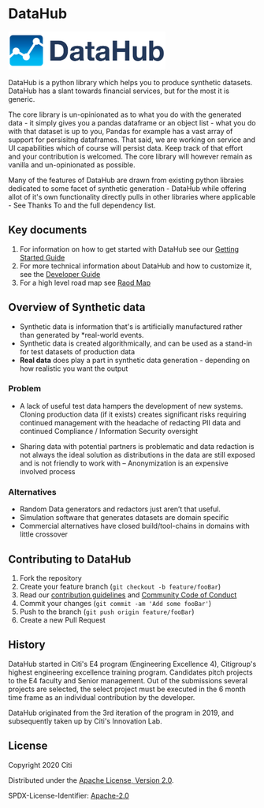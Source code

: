 ﻿<H1>DataHub</H1>

![DataHub logo](docs/logo.png)

DataHub is a python library which helps you to produce synthetic datasets.
DataHub has a slant towards financial services, but for the most it is generic.

The core library is un-opinionated as to what you do with the generated data - it
simply gives you a pandas dataframe or an object list - what you do with that
dataset is up to you, Pandas for example has a vast array of support for persisitng
dataframes. That said, we are working on service and UI capabilities which of course
will persist data. Keep track of that effort and your contribution is welcomed. The core library will however remain as vanilla and un-opinionated as possible.

Many of the features of DataHub are drawn from existing python libraies dedicated
to some facet of synthetic generation - DataHub while offering allot of it's
own functionality directly pulls in other libraries where applicable - See
Thanks To and the full dependency list.

## Key documents

1. For information on how to get started with DataHub see our [Getting Started Guide](docs/GettingStarted.md)
2. For more technical information about DataHub and how to customize it, see the [Developer Guide](docs/DeveloperGuide.md)
3. For a high level road map see [Raod Map](docs/roadmap.md)

## Overview of Synthetic data

- Synthetic data is information that's is artificially manufactured rather than
  generated by *real-world events.
- Synthetic data is created algorithmically, and can be used as a stand-in for
  test datasets of production data
- **Real data** does play a part in synthetic data generation - depending on how
realistic you want the output

### Problem

- A lack of useful test data hampers the development of new systems.
Cloning production data (if it exists) creates significant risks requiring
continued management with the headache of redacting PII data and continued
Compliance / Information Security oversight

- Sharing data with potential partners is problematic and data redaction
is not always the ideal solution as distributions in the data are still
exposed and is not friendly to work with – Anonymization is an expensive
involved process

### Alternatives

- Random Data generators and redactors just aren’t that useful.
- Simulation software that generates  datasets are domain specific
- Commercial alternatives have  closed build/tool-chains in domains with little crossover

## Contributing to DataHub
1. Fork the repository
2. Create your feature branch (`git checkout -b feature/fooBar`)
3. Read our [contribution guidelines](docs/CONTRIBUTING.md) and [Community Code of Conduct](https://www.finos.org/code-of-conduct)
4. Commit your changes (`git commit -am 'Add some fooBar'`)
5. Push to the branch (`git push origin feature/fooBar`)
6. Create a new Pull Request

## History

DataHub started in Citi's E4 program (Engineering Excellence 4), Citigroup's
highest engineering excellence training program.
Candidates pitch projects to the E4 faculty and Senior management. Out of the
submissions several projects are selected, the select project must be executed in
the 6 month time frame as an individual contribution by the developer.

DataHub originated from the 3rd iteration of the program in 2019, and subsequently
taken up by Citi's Innovation Lab.

## License

Copyright 2020 Citi

Distributed under the [Apache License, Version 2.0](http://www.apache.org/licenses/LICENSE-2.0).

SPDX-License-Identifier: [Apache-2.0](https://spdx.org/licenses/Apache-2.0)